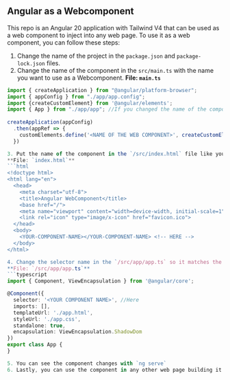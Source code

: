 ## Angular as a Webcomponent

This repo is an Angular 20 application with Tailwind V4 that can be used as a web component to inject into any web page. To use it as a web component, you can follow these steps:

1. Change the name of the project in the `package.json` and `package-lock.json` files.
2. Change the name of the component in the `src/main.ts` with the name you want to use as a Webcomponent.
  **File: `main.ts`**
  ``` typescript
  import { createApplication } from "@angular/platform-browser";
  import { appConfig } from "./app/app.config";
  import {createCustomElement} from '@angular/elements';
  import { App } from "./app/app"; //If you changed the name of the component class, import it here;
    
  createApplication(appConfig)
    .then(appRef => {
      customElements.define('<NAME OF THE WEB COMPONENT>', createCustomElement(App, {injector: appRef.injector}))
    })

3. Put the name of the component in the `/src/index.html` file like you would do in any other web page.
  **File: `index.html`**
  ```html
  <!doctype html>
  <html lang="en">
    <head>
      <meta charset="utf-8">
      <title>Angular WebComponent</title>
      <base href="/">
      <meta name="viewport" content="width=device-width, initial-scale=1">
      <link rel="icon" type="image/x-icon" href="favicon.ico">
    </head>
    <body>
      <YOUR-COMPONENT-NAME></YOUR-COMPONENT-NAME> <!-- HERE -->
    </body>
  </html>

4. Change the selector name in the `/src/app/app.ts` so it matches the name of the web component.
  **File: `/src/app/app.ts`**
  ```typescript
  import { Component, ViewEncapsulation } from '@angular/core';

  @Component({
    selector: '<YOUR COMPONENT NAME>', //Here
    imports: [],
    templateUrl: './app.html',
    styleUrl: './app.css',
    standalone: true,
    encapsulation: ViewEncapsulation.ShadowDom
  })
  export class App {
  }
  
5. You can see the component changes with `ng serve`
6. Lastly, you can use the component in any other web page building it with `ng build`. Then go to `dist/<YOUR-COMPONENT-NAME>/browser` and follow the example in the `index.html` file.
